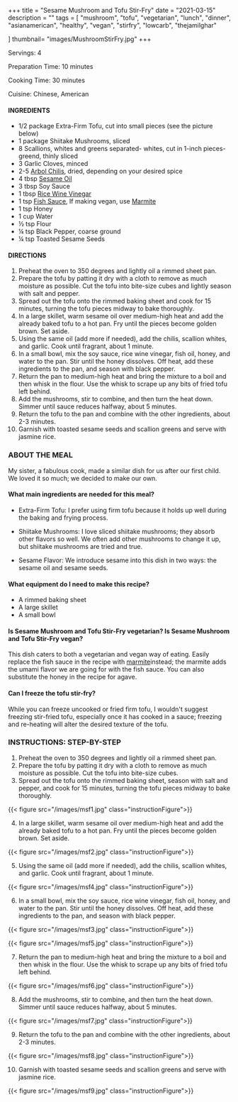 +++
title = "Sesame Mushroom and Tofu Stir-Fry"
date = "2021-03-15"
description = ""
tags = [
    "mushroom",
    "tofu",
    "vegetarian",
    "lunch",
    "dinner",
    "asianamerican",
    "healthy",
    "vegan",
    "stirfry",
    "lowcarb",
    "thejamilghar"

]
thumbnail= "images/MushroomStirFry.jpg"
+++

Servings: 4 <!--more-->

Preparation Time: 10 minutes

Cooking Time: 30 minutes

Cuisine: Chinese, American

#### INGREDIENTS 

* 1/2 package Extra-Firm Tofu, cut into small pieces (see the picture below) 
* 1 package Shiitake Mushrooms, sliced 
* 8 Scallions, whites and greens separated- whites, cut in 1-inch pieces- greend, thinly sliced 
* 3 Garlic Cloves, minced
* 2-5 [Arbol Chilis](https://amzn.to/3c4M7M9), dried, depending on your desired spice
* 4 tbsp [Sesame Oil](https://amzn.to/3vBPljh)
* 3 tbsp Soy Sauce 
* 1 tbsp [Rice Wine Vinegar](https://amzn.to/2OEvTRY)
* 1 tsp [Fish Sauce](https://amzn.to/3sDAu5f), If making vegan, use [Marmite](https://amzn.to/2Ovg8wi) 
* 1 tsp Honey 
* 1 cup Water 
* ½ tsp Flour 
* ¼ tsp Black Pepper, coarse ground 
* ¼ tsp Toasted Sesame Seeds   

#### DIRECTIONS 

1. Preheat the oven to 350 degrees and lightly oil a rimmed sheet pan. 
2. Prepare the tofu by patting it dry with a cloth to remove as much moisture as possible. Cut the tofu into bite-size cubes and lightly season with salt and pepper. 
3. Spread out the tofu onto the rimmed baking sheet and cook for 15 minutes, turning the tofu pieces midway to bake thoroughly.
4. In a large skillet, warm sesame oil over medium-high heat and add the already baked tofu to a hot pan. Fry until the pieces become golden brown. Set aside. 
5. Using the same oil (add more if needed), add the chilis, scallion whites, and garlic. Cook until fragrant, about 1 minute. 
6. In a small bowl, mix the soy sauce, rice wine vinegar, fish oil, honey, and water to the pan. Stir until the honey dissolves. Off heat, add these ingredients to the pan, and season with black pepper. 
7. Return the pan to medium-high heat and bring the mixture to a boil and then whisk in the flour. Use the whisk to scrape up any bits of fried tofu left behind. 
8. Add the mushrooms, stir to combine, and then turn the heat down. Simmer until sauce reduces halfway, about 5 minutes. 
9. Return the tofu to the pan and combine with the other ingredients, about 2-3 minutes.
10. Garnish with toasted sesame seeds and scallion greens and serve with jasmine rice. 

### ABOUT THE MEAL 

My sister, a fabulous cook, made a similar dish for us after our first child. We loved it so much; we decided to make our own. 

#### What main ingredients are needed for this meal?

* Extra-Firm Tofu: I prefer using firm tofu because it holds up well during the baking and frying process. 

* Shiitake Mushrooms: I love sliced shiitake mushrooms; they absorb other flavors so well. We often add other mushrooms to change it up, but shiitake mushrooms are tried and true. 

* Sesame Flavor: We introduce sesame into this dish in two ways: the sesame oil and sesame seeds. 

#### What equipment do I need to make this recipe?

* A rimmed baking sheet 
* A large skillet 
* A small bowl

#### Is Sesame Mushroom and Tofu Stir-Fry vegetarian? Is Sesame Mushroom and Tofu Stir-Fry vegan?

This dish caters to both a vegetarian and vegan way of eating. Easily replace the fish sauce in the recipe with [marmite](https://amzn.to/2OXF8fQ)instead; the marmite adds the umami flavor we are going for with the fish sauce. You can also substitute the honey in the recipe for agave. 

#### Can I freeze the tofu stir-fry?

While you can freeze uncooked or fried firm tofu, I wouldn't suggest freezing stir-fried tofu, especially once it has cooked in a sauce; freezing and re-heating will alter the desired texture of the tofu. 

### INSTRUCTIONS: STEP-BY-STEP

1. Preheat the oven to 350 degrees and lightly oil a rimmed sheet pan. 
2. Prepare the tofu by patting it dry with a cloth to remove as much moisture as possible. Cut the tofu into bite-size cubes. 
3. Spread out the tofu onto the rimmed baking sheet, season with salt and pepper, and cook for 15 minutes, turning the tofu pieces midway to bake thoroughly.

{{< figure src="/images/msf1.jpg" class="instructionFigure">}}


4. In a large skillet, warm sesame oil over medium-high heat and add the already baked tofu to a hot pan. Fry until the pieces become golden brown. Set aside. 

{{< figure src="/images/msf2.jpg" class="instructionFigure">}}


5. Using the same oil (add more if needed), add the chilis, scallion whites, and garlic. Cook until fragrant, about 1 minute. 

{{< figure src="/images/msf4.jpg" class="instructionFigure">}}

6. In a small bowl, mix the soy sauce, rice wine vinegar, fish oil, honey, and water to the pan. Stir until the honey dissolves. Off heat, add these ingredients to the pan, and season with black pepper. 

{{< figure src="/images/msf3.jpg" class="instructionFigure">}}

{{< figure src="/images/msf5.jpg" class="instructionFigure">}}

7. Return the pan to medium-high heat and bring the mixture to a boil and then whisk in the flour. Use the whisk to scrape up any bits of fried tofu left behind.

{{< figure src="/images/msf6.jpg" class="instructionFigure">}}

8. Add the mushrooms, stir to combine, and then turn the heat down. Simmer until sauce reduces halfway, about 5 minutes. 

{{< figure src="/images/msf7.jpg" class="instructionFigure">}}

9. Return the tofu to the pan and combine with the other ingredients, about 2-3 minutes.

{{< figure src="/images/msf8.jpg" class="instructionFigure">}}

10. Garnish with toasted sesame seeds and scallion greens and serve with jasmine rice. 

{{< figure src="/images/msf9.jpg" class="instructionFigure">}}
